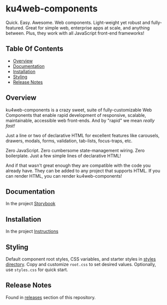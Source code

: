 # ku4web-components
Quick. Easy. Awesome. Web components. Light-weight yet robust and
fully-featured. Great for simple web, enterprise apps at scale, and
anything between. Plus, they work with all JavaScript front-end
frameworks!

## Table Of Contents
* [Overview](#overview)
* [Documentation](#documentation)
* [Installation](#installation)
* [Styling](#styling)
* [Release Notes](#release-notes)

## Overview
ku4web-components is a crazy sweet, suite of fully-customizable Web Components
that enable rapid development of responsive, scalable, maintainable,
accessible web front-ends. And by "rapid" we mean _really fast!_

Just a line or two of declarative HTML for excellent features like
carousels, drawers, modals, forms, validation, tab-lists, focus-traps, etc.

Zero JavaScript. Zero cumbersome state-management wiring. Zero boilerplate.
Just a few simple lines of declarative HTML!

And if that wasn't great enough
they are compatible with the code you already have. They can be added to
any project that supports HTML. If you can render HTML, you can render ku4web-components!

## Documentation
In the project [Storybook](https://kodmunki.github.io/storybook)

## Installation
In the project [Instructions](http://kodmunki.github.io/storybook/index.html?path=/story/overview-about--page#installation)

## Styling
Default component root styles, CSS variables, and starter styles in
[styles directory](./styles). Copy and customize `root.css` to set 
desired values. Optionally, use `styles.css` for quick start.

## Release Notes
Found in [releases](https://github.com/kodmunki/ku4web-components/releases) section of this repository.
